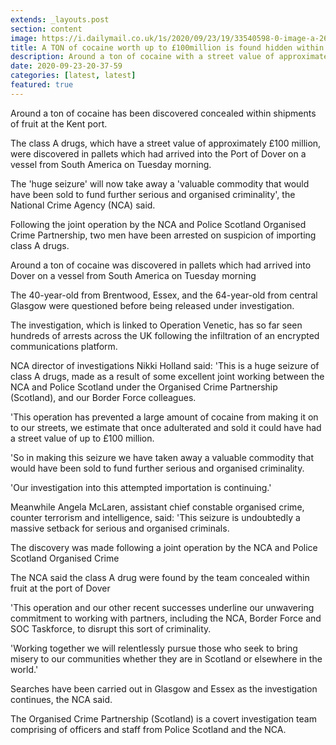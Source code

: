```yaml
---
extends: _layouts.post
section: content
image: https://i.dailymail.co.uk/1s/2020/09/23/19/33540598-0-image-a-26_1600887510987.jpg 
title: A TON of cocaine worth up to £100million is found hidden within fruit shipments at Dover 
description: Around a ton of cocaine with a street value of approximately £100 million was discovered in pallets which had arrived into Dover on a vessel from South America on Tuesday morning. 
date: 2020-09-23-20-37-59 
categories: [latest, latest] 
featured: true 
--- 
```

Around a ton of cocaine has been discovered concealed within shipments of fruit at the Kent port.

The class A drugs, which have a street value of approximately £100 million, were discovered in pallets which had arrived into the Port of Dover on a vessel from South America on Tuesday morning.    

The 'huge seizure' will now take away a 'valuable commodity that would have been sold to fund further serious and organised criminality', the National Crime Agency (NCA) said. 

Following the joint operation by the NCA and Police Scotland Organised Crime Partnership, two men have been arrested on suspicion of importing class A drugs. 

Around a ton of cocaine was discovered in pallets which had arrived into Dover on a vessel from South America on Tuesday morning

The 40-year-old from Brentwood, Essex, and the 64-year-old from central Glasgow were questioned before being released under investigation.     

The investigation, which is linked to Operation Venetic, has so far seen hundreds of arrests across the UK following the infiltration of an encrypted communications platform.

NCA director of investigations Nikki Holland said: 'This is a huge seizure of class A drugs, made as a result of some excellent joint working between the NCA and Police Scotland under the Organised Crime Partnership (Scotland), and our Border Force colleagues.

'This operation has prevented a large amount of cocaine from making it on to our streets, we estimate that once adulterated and sold it could have had a street value of up to £100 million.

'So in making this seizure we have taken away a valuable commodity that would have been sold to fund further serious and organised criminality.

'Our investigation into this attempted importation is continuing.'

Meanwhile Angela McLaren, assistant chief constable organised crime, counter terrorism and intelligence, said: 'This seizure is undoubtedly a massive setback for serious and organised criminals.

The discovery was made following a joint operation by the NCA and Police Scotland Organised Crime

The NCA said the class A drug were found by the team concealed within fruit at the port of Dover

'This operation and our other recent successes underline our unwavering commitment to working with partners, including the NCA, Border Force and SOC Taskforce, to disrupt this sort of criminality.

'Working together we will relentlessly pursue those who seek to bring misery to our communities whether they are in Scotland or elsewhere in the world.'

Searches have been carried out in Glasgow and Essex as the investigation continues, the NCA said. 

The Organised Crime Partnership (Scotland) is a covert investigation team comprising of officers and staff from Police Scotland and the NCA.

